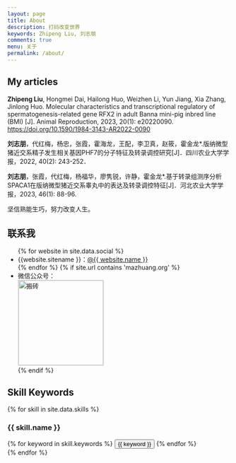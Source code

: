 ```yaml
---
layout: page
title: About
description: 打码改变世界
keywords: Zhipeng Liu, 刘志朋
comments: true
menu: 关于
permalink: /about/
---
```


## My articles

**Zhipeng Liu**, Hongmei Dai, Hailong Huo, Weizhen Li, Yun Jiang, Xia Zhang, Jinlong Huo. Molecular characteristics and transcriptional regulatory of spermatogenesis-related gene RFX2 in adult Banna mini-pig inbred line (BMI) [J]. Animal Reproduction, 2023, 20(1): e20220090. https://doi.org/10.1590/1984-3143-AR2022-0090

**刘志朋**，代红梅，杨忠，张霞，霍海龙，王配，李卫真，赵筱，霍金龙*.版纳微型猪近交系精子发生相关基因PHF7的分子特征及转录调控研究[J]．四川农业大学学报，2022, 40(2): 243-252．        
        
**刘志朋**，张霞，代红梅，杨福华，廖隽锐，许静，霍金龙*.基于转录组测序分析SPACA1在版纳微型猪近交系睾丸中的表达及转录调控特征[J]．河北农业大学学报，2023, 46(1): 88-96.        
        
        

坚信熟能生巧，努力改变人生。

## 联系我

<ul>
{% for website in site.data.social %}
<li>{{website.sitename }}：<a href="{{ website.url }}" target="_blank">@{{ website.name }}</a></li>
{% endfor %}
{% if site.url contains 'mazhuang.org' %}
<li>
微信公众号：<br />
<img style="height:192px;width:192px;border:1px solid lightgrey;" src="{{ site.url }}/assets/images/qrcode.jpg" alt="搬砖" />
</li>
{% endif %}
</ul>


## Skill Keywords

{% for skill in site.data.skills %}
### {{ skill.name }}
<div class="btn-inline">
{% for keyword in skill.keywords %}
<button class="btn btn-outline" type="button">{{ keyword }}</button>
{% endfor %}
</div>
{% endfor %}
